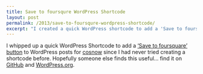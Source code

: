 ```yaml
---
title: Save to foursqure WordPress Shortcode
layout: post
permalink: /2013/save-to-foursqure-wordpress-shortcode/
excerpt: "I created a quick WordPress shortcode to add a 'Save to foursquare' button to posts."
---
```

I whipped up a quick WordPress Shortcode to add a [&#8216;Save to foursquare&#8217; button][1] to WordPress posts for [cosnow][2] since I had never tried creating a shortcode before. Hopefully someone else finds this useful&#8230; find it on [GitHub][3] and [WordPress.org][4].

 [1]: https://foursquare.com/buttons/savetofoursquare
 [2]: http://cosnow.com/
 [3]: https://github.com/devinreams/wp-save-to-foursquare-shortcode
 [4]: http://wordpress.org/extend/plugins/save-to-foursquare-shortcode/